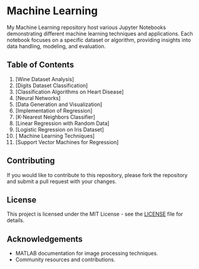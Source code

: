 # Machine Learning 

My Machine Learning repository host various Jupyter Notebooks demonstrating different machine learning techniques and applications. Each notebook focuses on a specific dataset or algorithm, providing insights into data handling, modeling, and evaluation.

## Table of Contents

1. [Wine Dataset Analysis]
2. [Digits Dataset Classification]
3. [Classification Algorithms on Heart Disease]
4. [Neural Networks]
5. [Data Generation and Visualization]
6. [Implementation of Regression]
7. [K-Nearest Neighbors Classifier]
8. [Linear Regression with Random Data]
9. [Logistic Regression on Iris Dataset]
10. [ Machine Learning Techniques]
11. [Support Vector Machines for Regression]
## Contributing

If you would like to contribute to this repository, please fork the repository and submit a pull request with your changes.

## License

This project is licensed under the MIT License - see the [LICENSE](LICENSE) file for details.

## Acknowledgements

- MATLAB documentation for image processing techniques.
- Community resources and contributions.

